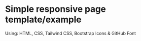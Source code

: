 <h1>Simple responsive page template/example</h1>
<p> Using: HTML, CSS, Tailwind CSS, Bootstrap Icons & GitHub Font</p>
